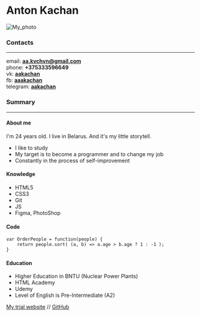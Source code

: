 # Anton Kachan

![My_photo](/my-photo.jpg)

### Contacts

---

email: **<aa.kvchvn@gmail.com>**  
phone: **+375333596649**  
vk: **[aakachan](https://vk.com/aakachan)**  
fb: **[aaakachan](https://www.facebook.com/aaakachan)**  
telegram: **[aakachan](https://t.me/aakachan)**

### Summary

---

#### About me

I'm 24 years old. I live in Belarus.
And it's my little storytell.

- I like to study
- My target is to become a programmer and to change my job
- Сonstantly in the process of self-improvement

#### Knowledge

- HTML5
- CSS3
- Git
- JS
- Figma, PhotoShop

#### Code

```
var OrderPeople = function(people) {
    return people.sort( (a, b) => a.age > b.age ? 1 : -1 );
}
```

#### Education

- Higher Education in BNTU (Nuclear Power Plants)
- HTML Academy
- Udemy
- Level of English is Pre-Intermediate (A2)

[My trial website](http://cuda-cuda.000webhostapp.com/) // [GitHub](https://github.com/urozhai/Cuda-Project)
